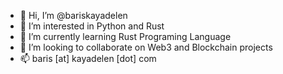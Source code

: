- 👋 Hi, I’m @bariskayadelen
- 👀 I’m interested in Python and Rust
- 🌱 I’m currently learning Rust Programing Language 
- 💞️ I’m looking to collaborate on Web3 and Blockchain projects
- 📫 baris [at] kayadelen [dot] com

<!---
bariskayadelen/bariskayadelen is a ✨ special ✨ repository because its `README.md` (this file) appears on your GitHub profile.
You can click the Preview link to take a look at your changes.
--->
